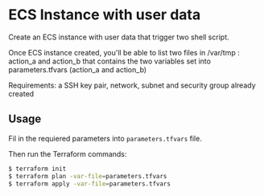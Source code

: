 # ECS Instance with user data

Create an ECS instance with user data that trigger two shell script.

Once ECS instance created, you'll be able to list two files in /var/tmp : action_a and action_b that contains the two variables set into parameters.tfvars (action_a and action_b)

Requirements: a SSH key pair, network, subnet and security group already created

## Usage

Fil in the requiered parameters into `parameters.tfvars` file.

Then run the Terraform commands: 

```bash
$ terraform init
$ terraform plan -var-file=parameters.tfvars
$ terraform apply -var-file=parameters.tfvars
```